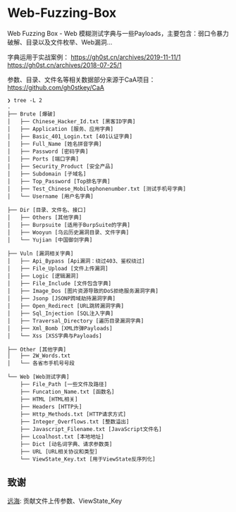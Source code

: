 # Web-Fuzzing-Box

Web Fuzzing Box - Web 模糊测试字典与一些Payloads，主要包含：弱口令暴力破解、目录以及文件枚举、Web漏洞...

字典运用于实战案例：
https://gh0st.cn/archives/2019-11-11/1
https://gh0st.cn/archives/2018-07-25/1

参数、目录、文件名等相关数据部分来源于CaA项目：
https://github.com/gh0stkey/CaA

```shell
❯ tree -L 2
.
├── Brute [爆破]
│   ├── Chinese_Hacker_Id.txt [黑客ID字典]
│   ├── Application [服务、应用字典]
│   ├── Basic_401_Login.txt [401认证字典]
│   ├── Full_Name [姓名拼音字典]
│   ├── Password [密码字典]
│   ├── Ports [端口字典]
│   ├── Security_Product [安全产品]
│   ├── Subdomain [子域名]
│   ├── Top_Password [Top排名字典]
│   ├── Test_Chinese_Mobilephonenumber.txt [测试手机号字典]
│   └── Username [用户名字典]

├── Dir [目录、文件名、接口]
│   ├── Others [其他字典]
│   ├── Burpsuite [适用于BurpSuite的字典]
│   ├── Wooyun [乌云历史漏洞目录、文件字典]
│   └── Yujian [中国御剑字典]

├── Vuln [漏洞相关字典]
│   ├── Api_Bypass [Api漏洞：绕过403、鉴权绕过]
│   ├── File_Upload [文件上传漏洞]
│   ├── Logic [逻辑漏洞]
│   ├── File_Include [文件包含字典]
│   ├── Image_Dos [图片资源导致的DoS拒绝服务漏洞字典]
│   ├── Jsonp [JSONP跨域劫持漏洞字典]
│   ├── Open_Redirect [URL跳转漏洞字典]
│   ├── Sql_Injection [SQL注入字典]
│   ├── Traversal_Directory [遍历目录漏洞字典]
│   ├── Xml_Bomb [XML炸弹Payloads]
│   └── Xss [XSS字典与Payloads]

├── Other [其他字典]
│   ├── 2W_Words.txt
│   └── 各省市手机号号段

└── Web [Web测试字典]
    ├── File_Path [一些文件及路径]
    ├── Funcation_Name.txt [函数名]
    ├── HTML [HTML相关]
    ├── Headers [HTTP头]
    ├── Http_Methods.txt [HTTP请求方式]
    ├── Integer_Overflows.txt [整数溢出]
    ├── Javascript_Filename.txt [JavaScript文件名]
    ├── Lcoalhost.txt [本地地址]
    ├── Dict [动名词字典、请求参数类]
    ├── URL [URL相关协议和类型]
    └── ViewState_Key.txt [用于ViewState反序列化]
```

## 致谢

[远海](https://github.com/yuanhaiGreg): 贡献文件上传参数、ViewState_Key